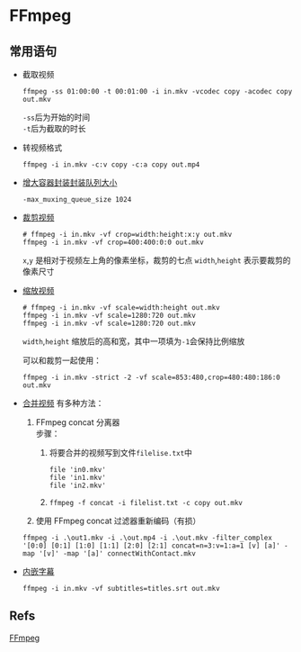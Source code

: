 # FFmpeg

## 常用语句

* 截取视频

  ```text
  ffmpeg -ss 01:00:00 -t 00:01:00 -i in.mkv -vcodec copy -acodec copy out.mkv
  ```

  `-ss`后为开始的时间  
  `-t`后为截取的时长

* 转视频格式

  ```text
  ffmpeg -i in.mkv -c:v copy -c:a copy out.mp4
  ```

* [增大容器封装封装队列大小](https://blog.csdn.net/noahsun1024/article/details/80875460)

  ```text
  -max_muxing_queue_size 1024
  ```

* [裁剪视频](https://amoskong.wordpress.com/2014/09/29/%E8%BD%AC-%E4%BD%BF%E7%94%A8-ffmpeg-%E7%BC%A9%E6%94%BE%E3%80%81%E8%A3%81%E5%89%AA%E3%80%81%E5%89%AA%E8%BE%91%E8%A7%86%E9%A2%91/)

    ```
    # ffmpeg -i in.mkv -vf crop=width:height:x:y out.mkv
    ffmpeg -i in.mkv -vf crop=400:400:0:0 out.mkv
    ```
    `x`,`y` 是相对于视频左上角的像素坐标，裁剪的七点
    `width`,`height` 表示要裁剪的像素尺寸

* [缩放视频](https://amoskong.wordpress.com/2014/09/29/%E8%BD%AC-%E4%BD%BF%E7%94%A8-ffmpeg-%E7%BC%A9%E6%94%BE%E3%80%81%E8%A3%81%E5%89%AA%E3%80%81%E5%89%AA%E8%BE%91%E8%A7%86%E9%A2%91/)

    ```
    # ffmpeg -i in.mkv -vf scale=width:height out.mkv
    ffmpeg -i in.mkv -vf scale=1280:720 out.mkv
    ffmpeg -i in.mkv -vf scale=1280:720 out.mkv
    ```
    `width`,`height` 缩放后的高和宽，其中一项填为`-1`会保持比例缩放

    可以和裁剪一起使用：
    ```
    ffmpeg -i in.mkv -strict -2 -vf scale=853:480,crop=480:480:186:0 out.mkv
    ```

* [合并视频](https://www.jianshu.com/p/a9bccc12229b)
    有多种方法：
    1. FFmpeg concat 分离器  
        步骤：
        1. 将要合并的视频写到文件`filelise.txt`中

            ```
            file 'in0.mkv'
            file 'in1.mkv'
            file 'in2.mkv'
            ```
        1. 
            ```
            ffmpeg -f concat -i filelist.txt -c copy out.mkv
            ```
    
    1. 使用 FFmpeg concat 过滤器重新编码（有损）
    ```
    ffmpeg -i .\out1.mkv -i .\out.mp4 -i .\out.mkv -filter_complex '[0:0] [0:1] [1:0] [1:1] [2:0] [2:1] concat=n=3:v=1:a=1 [v] [a]' -map '[v]' -map '[a]' connectWithContact.mkv
    ```

* [内嵌字幕](https://www.cnblogs.com/tocy/p/ffmpeg-basic-learning-3.html#subtitles-video-filter%E5%86%85%E5%B5%8C%E5%AD%97%E5%B9%95%E6%B5%81)
    
    ```
    ffmpeg -i in.mkv -vf subtitles=titles.srt out.mkv
    ```

## Refs

[FFmpeg](https://ffmpeg.org/)

